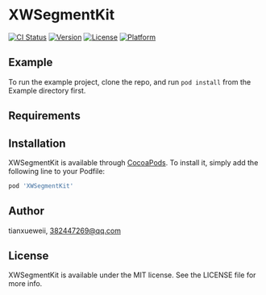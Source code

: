 # XWSegmentKit

[![CI Status](https://img.shields.io/travis/tianxueweii/XWSegmentKit.svg?style=flat)](https://travis-ci.org/tianxueweii/XWSegmentKit)
[![Version](https://img.shields.io/cocoapods/v/XWSegmentKit.svg?style=flat)](https://cocoapods.org/pods/XWSegmentKit)
[![License](https://img.shields.io/cocoapods/l/XWSegmentKit.svg?style=flat)](https://cocoapods.org/pods/XWSegmentKit)
[![Platform](https://img.shields.io/cocoapods/p/XWSegmentKit.svg?style=flat)](https://cocoapods.org/pods/XWSegmentKit)

## Example

To run the example project, clone the repo, and run `pod install` from the Example directory first.

## Requirements

## Installation

XWSegmentKit is available through [CocoaPods](https://cocoapods.org). To install
it, simply add the following line to your Podfile:

```ruby
pod 'XWSegmentKit'
```

## Author

tianxueweii, 382447269@qq.com

## License

XWSegmentKit is available under the MIT license. See the LICENSE file for more info.
